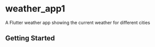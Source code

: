 # weather_app1

A Flutter weather app showing the  current weather for different cities

## Getting Started

